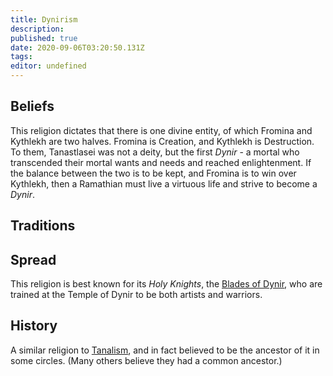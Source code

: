 ```yaml
---
title: Dynirism
description: 
published: true
date: 2020-09-06T03:20:50.131Z
tags: 
editor: undefined
---
```


## Beliefs

This religion dictates that there is one divine entity, of which Fromina and Kythlekh are two halves. Fromina is Creation, and Kythlekh is Destruction. To them, Tanastlasei was not a deity, but the first *Dynir* - a mortal who transcended their mortal wants and needs and reached enlightenment. If the balance between the two is to be kept, and Fromina is to win over Kythlekh, then a Ramathian must live a virtuous life and strive to become a *Dynir*.

## Traditions

## Spread

This religion is best known for its *Holy Knights*, the [Blades of Dynir](/groups/blades-of-dynir), who are trained at the Temple of Dynir to be both artists and warriors. 

## History

A similar religion to [Tanalism](/groups/tanalism), and in fact believed to be the ancestor of it in some circles. (Many others believe they had a common ancestor.)